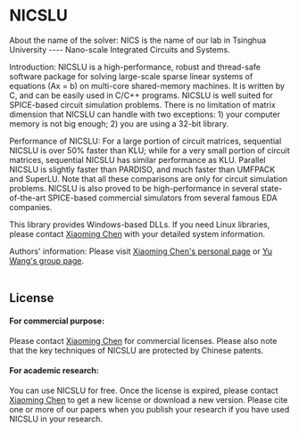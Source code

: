 NICSLU
============
About the name of the solver: NICS is the name of our lab in Tsinghua University ---- Nano-scale Integrated Circuits and Systems.<br>

Introduction: NICSLU is a high-performance, robust and thread-safe software package for solving large-scale sparse linear systems of equations (Ax = b) on multi-core shared-memory machines. It is written by C, and can be easily used in C/C++ programs. NICSLU is well suited for SPICE-based circuit simulation problems. There is no limitation of matrix dimension that NICSLU can handle with two exceptions: 1) your computer memory is not big enough; 2) you are using a 32-bit library.<br>

Performance of NICSLU: For a large portion of circuit matrices, sequential NICSLU is over 50% faster than KLU; while for a very small portion of circuit matrices, sequential NICSLU has similar performance as KLU. Parallel NICSLU is slightly faster than PARDISO, and much faster than UMFPACK and SuperLU. Note that all these comparisons are only for circuit simulation problems. NICSLU is also proved to be high-performance in several state-of-the-art SPICE-based commercial simulators from several famous EDA companies. <br>

This library provides Windows-based DLLs. If you need Linux libraries, please contact [Xiaoming Chen](mailto:chenxiaoming@ict.ac.cn) with your detailed system information. <br>

Authors' information: Please visit [Xiaoming Chen's personal page](http://people.ucas.edu.cn/~chenxm) or [Yu Wang's group page](https://nicsefc.ee.tsinghua.edu.cn/).
<br><br>

## License

#### For commercial purpose:

Please contact [Xiaoming Chen](mailto:chenxiaoming@ict.ac.cn) for commercial licenses. Please also note that the key techniques of NICSLU are protected by Chinese patents.<br>

#### For academic research:

You can use NICSLU for free. Once the license is expired, please contact [Xiaoming Chen](mailto:chenxiaoming@ict.ac.cn) to get a new license or download a new version. Please cite one or more of our papers when you publish your research if you have used NICSLU in your research.
